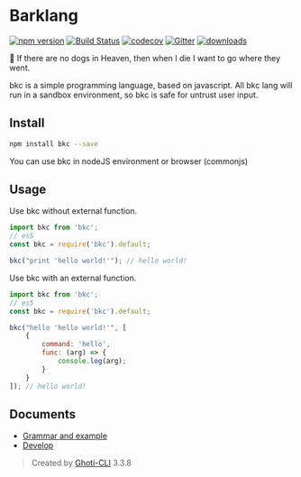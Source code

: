 # Barklang

[![npm version](https://badge.fury.io/js/bkc.svg)](https://www.npmjs.com/package/bkc)
[![Build Status](https://travis-ci.org/WMXPY/Barklang.svg?branch=master)](https://travis-ci.org/WMXPY/Barklang)
[![codecov](https://codecov.io/gh/WMXPY/Barklang/branch/master/graph/badge.svg)](https://codecov.io/gh/WMXPY/Barklang)
[![Gitter](https://badges.gitter.im/WMXPY/Barklang.svg)](https://gitter.im/Barklang?utm_source=badge&utm_medium=badge&utm_campaign=pr-badge)
[![downloads](https://img.shields.io/npm/dm/bkc.svg)](https://www.npmjs.com/package/bkc)

:dog: If there are no dogs in Heaven, then when I die I want to go where they went.

bkc is a simple programming language, based on javascript. All bkc lang will run in a sandbox environment, so bkc is safe for untrust user input.

## Install

```bash
npm install bkc --save
```

You can use bkc in nodeJS environment or browser (commonjs)

## Usage

Use bkc without external function.

```js
import bkc from 'bkc';
// es5
const bkc = require('bkc').default;

bkc("print 'hello world!'"); // hello world!
```

Use bkc with an external function.

```js
import bkc from 'bkc';
// es5
const bkc = require('bkc').default;

bkc("hello 'hello world!'", [
    {
        command: 'hello',
        func: (arg) => {
            console.log(arg);
        }
    }
]); // hello world!
```

## Documents

-   [Grammar and example](https://github.com/WMXPY/bkc/blob/master/docs/bkc.md)
-   [Develop](https://github.com/WMXPY/bkc/blob/master/docs/develop.md)

> Created by [Ghoti-CLI](https://github.com/WMXPY/Ghoti-CLI/) 3.3.8
